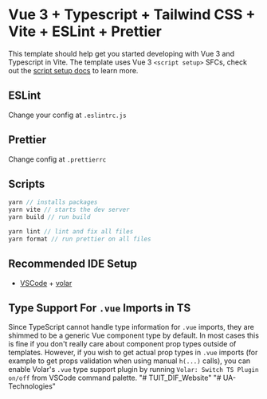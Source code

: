 # Vue 3 + Typescript + Tailwind CSS + Vite + ESLint + Prettier

This template should help get you started developing with Vue 3 and Typescript in Vite.
The template uses Vue 3 `<script setup>` SFCs, check out the [script setup docs](https://v3.vuejs.org/api/sfc-script-setup.html#sfc-script-setup) to learn more.

## ESLint

Change your config at `.eslintrc.js`

## Prettier

Change config at `.prettierrc`

## Scripts

```js
yarn // installs packages
yarn vite // starts the dev server
yarn build // run build

yarn lint // lint and fix all files
yarn format // run prettier on all files
```

## Recommended IDE Setup

- [VSCode](https://code.visualstudio.com/) + [volar](https://marketplace.visualstudio.com/items?itemName=johnsoncodehk.volar)

## Type Support For `.vue` Imports in TS

Since TypeScript cannot handle type information for `.vue` imports, they are shimmed to be a generic Vue component type by default. In most cases this is fine if you don't really care about component prop types outside of templates. However, if you wish to get actual prop types in `.vue` imports (for example to get props validation when using manual `h(...)` calls), you can enable Volar's `.vue` type support plugin by running `Volar: Switch TS Plugin on/off` from VSCode command palette.
"# TUIT_DIF_Website"
"# UA-Technologies"
